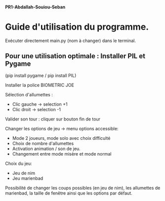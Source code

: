 #### PR1-Abdallah-Souiou-Seban

# Guide d'utilisation du programme.

Exécuter directement main.py (nom à changer) dans le terminal.

## Pour une utilisation optimale : Installer PIL et Pygame
(pip install pygame / pip install PIL)

Installer la police BIOMETRIC JOE 

Sélection d'allumettes :
- Clic gauche -> selection +1
- Clic droit -> selection -1

Valider son tour : cliquer sur bouton fin de tour

Changer les options de jeu -> menu options accessible:
- Mode 2 joueurs, mode solo avec choix difficulté
- Choix de nombre d'allumettes
- Activation animation / son de jeu.
- Changement entre mode misère et mode normal

Choix du jeu:
- Jeu de nim
- Jeu marienbad

Possibilité de changer les coups possibles (en jeu de nim), les allumettes de marienbad, la taille de fenêtre ainsi que les options par défaut.



